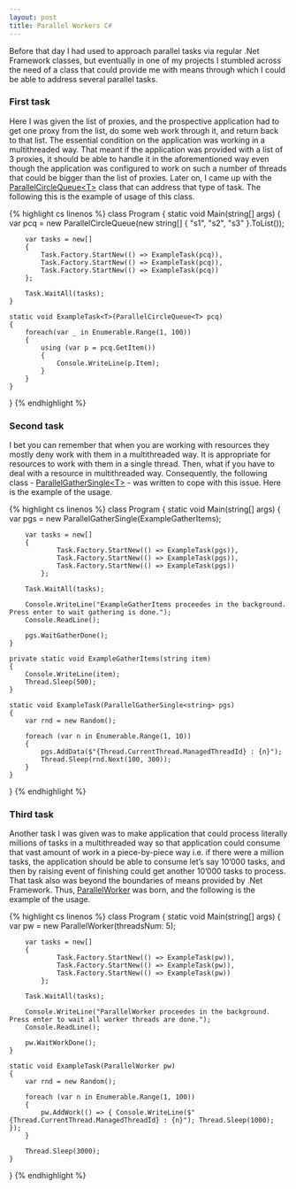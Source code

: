 ```yaml
---
layout: post
title: Parallel Workers C#
---
```


Before that day I had used to approach parallel tasks via regular .Net Framework classes, but eventually in one of my projects I stumbled across the need of a class that could provide me with means through which I could be able to address several parallel tasks.

### First task

Here I was given the list of proxies, and the prospective application had to get one proxy from the list, do some web work through it, and return back to that list. The essential condition on the application was working in a multithreaded way. That meant if the application was provided with a list of 3 proxies, it should be able to handle it in the aforementioned way even though the application was configured to work on such a number of threads that could be bigger than the list of proxies.
Later on, I came up with the [ParallelCircleQueue&lt;T&gt;](https://github.com/wapxmas/RikardLib.Concurrent/blob/master/ParallelCircleQueue.cs) class that can address that type of task. The following this is the example of usage of this class.

{% highlight cs linenos %}
class Program
{
    static void Main(string[] args)
    {
        var pcq = new ParallelCircleQueue<string>(new string[] { "s1", "s2", "s3" }.ToList());

        var tasks = new[]
        {
            Task.Factory.StartNew(() => ExampleTask(pcq)),
            Task.Factory.StartNew(() => ExampleTask(pcq)),
            Task.Factory.StartNew(() => ExampleTask(pcq))
        };

        Task.WaitAll(tasks);
    }

    static void ExampleTask<T>(ParallelCircleQueue<T> pcq)
    {
        foreach(var _ in Enumerable.Range(1, 100))
        {
            using (var p = pcq.GetItem())
            {
                Console.WriteLine(p.Item);
            }
        }
    }
}
{% endhighlight %}

### Second task

I bet you can remember that when you are working with resources they mostly deny work with them in a multithreaded way. It is appropriate for resources to work with them in a single thread. Then, what if you have to deal with a resource in multithreaded way. Consequently, the following class - [ParallelGatherSingle&lt;T&gt;](https://github.com/wapxmas/RikardLib.Concurrent/blob/master/ParallelGatherSingle.cs)  - was written to cope with this issue. Here is the example of the usage.

{% highlight cs linenos %}
class Program
{
    static void Main(string[] args)
    {
        var pgs = new ParallelGatherSingle<string>(ExampleGatherItems);

        var tasks = new[]
        {
                Task.Factory.StartNew(() => ExampleTask(pgs)),
                Task.Factory.StartNew(() => ExampleTask(pgs)),
                Task.Factory.StartNew(() => ExampleTask(pgs))
            };

        Task.WaitAll(tasks);

        Console.WriteLine("ExampleGatherItems proceedes in the background. Press enter to wait gathering is done.");
        Console.ReadLine();

        pgs.WaitGatherDone();
    }

    private static void ExampleGatherItems(string item)
    {
        Console.WriteLine(item);
        Thread.Sleep(500);
    }

    static void ExampleTask(ParallelGatherSingle<string> pgs)
    {
        var rnd = new Random();

        foreach (var n in Enumerable.Range(1, 10))
        {
            pgs.AddData($"{Thread.CurrentThread.ManagedThreadId} : {n}");
            Thread.Sleep(rnd.Next(100, 300));
        }
    }
}
{% endhighlight %}

### Third task

Another task I was given was to make application that could process literally millions of tasks in a multithreaded way so that application could consume that vast amount of work in a piece-by-piece way i.e. if there were a million tasks, the application should be able to consume let’s say 10’000 tasks, and then by raising event of finishing could get another 10’000 tasks to process. That task also was beyond the boundaries of means provided by .Net Framework. Thus, [ParallelWorker](https://github.com/wapxmas/RikardLib.Concurrent/blob/master/ParallelWorker.cs) was born, and the following is the example of the usage.

{% highlight cs linenos %}
class Program
{
    static void Main(string[] args)
    {
        var pw = new ParallelWorker(threadsNum: 5);

        var tasks = new[]
        {
                Task.Factory.StartNew(() => ExampleTask(pw)),
                Task.Factory.StartNew(() => ExampleTask(pw)),
                Task.Factory.StartNew(() => ExampleTask(pw))
            };

        Task.WaitAll(tasks);

        Console.WriteLine("ParallelWorker proceedes in the background. Press enter to wait all worker threads are done.");
        Console.ReadLine();

        pw.WaitWorkDone();
    }

    static void ExampleTask(ParallelWorker pw)
    {
        var rnd = new Random();

        foreach (var n in Enumerable.Range(1, 100))
        {
            pw.AddWork(() => { Console.WriteLine($"{Thread.CurrentThread.ManagedThreadId} : {n}"); Thread.Sleep(1000); });
        }

        Thread.Sleep(3000);
    }
}
{% endhighlight %}
